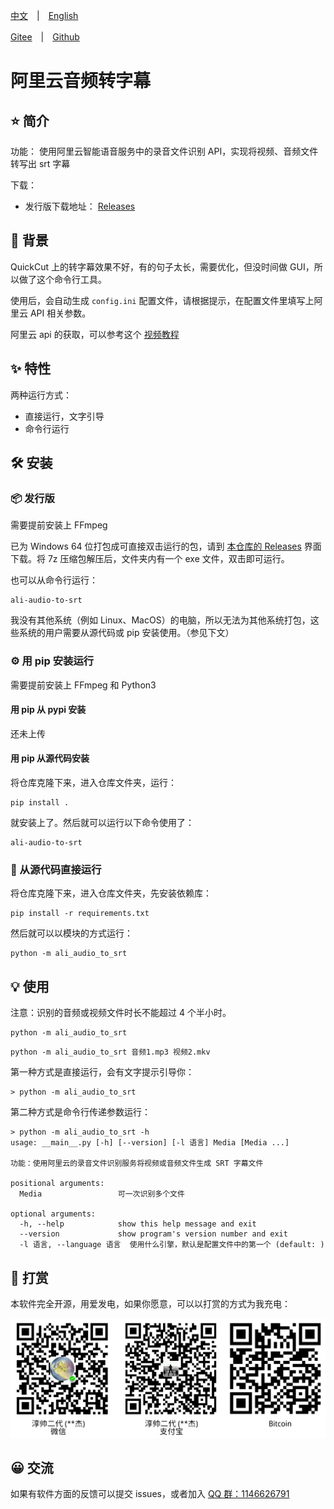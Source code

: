 [中文](./README.md)　|　[English](./README_en.md) 

[Gitee](https://gitee.com/haujet/ali-audio-to-srt.git)　|　[Github](https://github.com/HaujetZhao/ali-audio-to-srt) 

# 阿里云音频转字幕

## ⭐ 简介

功能： 使用阿里云智能语音服务中的录音文件识别 API，实现将视频、音频文件转写出 srt 字幕

下载：

- 发行版下载地址： [Releases](../../releases) 

## 📝 背景

QuickCut 上的转字幕效果不好，有的句子太长，需要优化，但没时间做 GUI，所以做了这个命令行工具。

使用后，会自动生成 `config.ini` 配置文件，请根据提示，在配置文件里填写上阿里云 API 相关参数。

阿里云 api 的获取，可以参考这个 [视频教程](https://www.bilibili.com/video/BV18T4y1E7FF?p=11)
## ✨ 特性

两种运行方式：

* 直接运行，文字引导
* 命令行运行

## 🛠️ 安装

### 📦 发行版

需要提前安装上 FFmpeg

已为 Windows 64 位打包成可直接双击运行的包，请到 [本仓库的 Releases](../../releases) 界面下载。将 7z 压缩包解压后，文件夹内有一个 exe 文件，双击即可运行。 

也可以从命令行运行：

```
ali-audio-to-srt
```

我没有其他系统（例如 Linux、MacOS）的电脑，所以无法为其他系统打包，这些系统的用户需要从源代码或 pip 安装使用。（参见下文）

### ⚙️ 用 pip 安装运行

需要提前安装上 FFmpeg 和 Python3

#### 用 pip 从 pypi 安装

还未上传

#### 用 pip 从源代码安装

将仓库克隆下来，进入仓库文件夹，运行：

```
pip install .
```

就安装上了。然后就可以运行以下命令使用了：

```
ali-audio-to-srt
```

### 📄 从源代码直接运行

将仓库克隆下来，进入仓库文件夹，先安装依赖库：

```
pip install -r requirements.txt
```

然后就可以以模块的方式运行：

```
python -m ali_audio_to_srt
```

## 💡 使用

注意：识别的音频或视频文件时长不能超过 4 个半小时。

```
python -m ali_audio_to_srt
```

```shell
python -m ali_audio_to_srt 音频1.mp3 视频2.mkv
```

第一种方式是直接运行，会有文字提示引导你：

```
> python -m ali_audio_to_srt

```

第二种方式是命令行传递参数运行：

```
> python -m ali_audio_to_srt -h
usage: __main__.py [-h] [--version] [-l 语言] Media [Media ...]

功能：使用阿里云的录音文件识别服务将视频或音频文件生成 SRT 字幕文件

positional arguments:
  Media                 可一次识别多个文件

optional arguments:
  -h, --help            show this help message and exit
  --version             show program's version number and exit
  -l 语言, --language 语言  使用什么引擎，默认是配置文件中的第一个 (default: )
```

## 🔋 打赏

本软件完全开源，用爱发电，如果你愿意，可以以打赏的方式为我充电：

![sponsor](assets/Sponsor.png)

## 😀 交流

如果有软件方面的反馈可以提交 issues，或者加入 [QQ 群：1146626791](https://qm.qq.com/cgi-bin/qm/qr?k=DgiFh5cclAElnELH4mOxqWUBxReyEVpm&jump_from=webapi) 